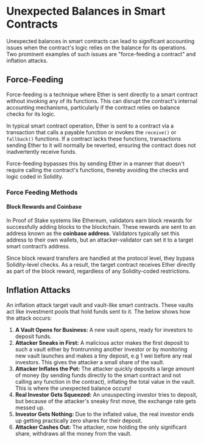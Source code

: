 # Unexpected Balances in Smart Contracts

Unexpected balances in smart contracts can lead to significant accounting issues when the contract's logic relies on the balance for its operations. Two prominent examples of such issues are "force-feeding a contract" and inflation attacks.

## Force-Feeding

Force-feeding is a technique where Ether is sent directly to a smart contract without invoking any of its functions. This can disrupt the contract's internal accounting mechanisms, particularly if the contract relies on balance checks for its logic.

In typical smart contract operation, Ether is sent to a contract via a transaction that calls a payable function or invokes the `receive()` or `fallback()` functions. If a contract lacks these functions, transactions sending Ether to it will normally be reverted, ensuring the contract does not inadvertently receive funds.

Force-feeding bypasses this by sending Ether in a manner that doesn't require calling the contract's functions, thereby avoiding the checks and logic coded in Solidity.

### Force Feeding Methods

#### Block Rewards and Coinbase

In Proof of Stake systems like Ethereum, validators earn block rewards for successfully adding blocks to the blockchain. These rewards are sent to an address known as the **coinbase address**. Validators typically set this address to their own wallets, but an attacker-validator can set it to a target smart contract’s address.

Since block reward transfers are handled at the protocol level, they bypass Solidity-level checks. As a result, the target contract receives Ether directly as part of the block reward, regardless of any Solidity-coded restrictions.

## Inflation Attacks

An inflation attack target vault and vault-like smart contracts. These vaults act like investment pools that hold funds sent to it. The below shows how the attack occurs:

1. **A Vault Opens for Business:** A new vault opens, ready for investors to deposit funds.
2. **Attacker Sneaks in First:** A malicious actor makes the first deposit to such a vault either by frontrunning another investor or by monitoring new vault launches and makes a tiny deposit, e.g 1 wei before any real investors. This gives the attacker a small share of the vault.
3. **Attacker Inflates the Pot:** The attacker quickly deposits a large amount of money (by sending funds directly to the smart contract and not calling any function in the contract), inflating the total value in the vault. This is where the unexpected balance occurs!
4. **Real Investor Gets Squeezed:** An unsuspecting investor tries to deposit, but because of the attacker's sneaky first move, the exchange rate gets messed up.
5. **Investor Gets Nothing:** Due to the inflated value, the real investor ends up getting practically zero shares for their deposit.
6. **Attacker Cashes Out:** The attacker, now holding the only significant share, withdraws all the money from the vault.

